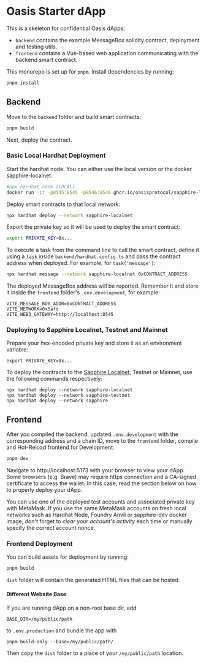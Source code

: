 # Oasis Starter dApp

This is a skeleton for confidential Oasis dApps:

- `backend` contains the example MessageBox solidity contract, deployment and
  testing utils.
- `frontend` contains a Vue-based web application communicating with the
  backend smart contract.

This monorepo is set up for `pnpm`. Install dependencies by running:

```sh
pnpm install
```

## Backend

Move to the `backend` folder and build smart contracts:

```sh
pnpm build
```

Next, deploy the contract.

### Basic Local Hardhat Deployment

Start the hardhat node. You can either use the local version or the docker sapphire-localnet.

```sh
#npx hardhat node (LOCAL)
docker run -it -p8545:8545 -p8546:8546 ghcr.io/oasisprotocol/sapphire-localnet
```

Deploy smart contracts to that local network:

```sh
npx hardhat deploy --network sapphire-localnet
```

Export the private key so it will be used to deploy the smart contract:

```sh
export PRIVATE_KEY=0x...
```

To execute a task from the command line to call the smart contract, define it using a `task` inside `backend/hardhat.config.ts` and pass the contract address when deployed. For example, for `task('message')`:
```sh
npx hardhat message --network sapphire-localnet 0xCONTRACT_ADDRESS
```

The deployed MessageBox address will be reported. Remember it and store it
inside the `frontend` folder's `.env.development`, for example:

```
VITE_MESSAGE_BOX_ADDR=0xCONTRACT_ADDRESS
VITE_NETWORK=0x5afd
VITE_WEB3_GATEWAY=http://localhost:8545
```

### Deploying to Sapphire Localnet, Testnet and Mainnet

Prepare your hex-encoded private key and store it as an environment variable:

```shell
export PRIVATE_KEY=0x...
```

To deploy the contracts to the [Sapphire Localnet], Testnet or Mainnet, use the
following commands respectively:

```shell
npx hardhat deploy --network sapphire-localnet
npx hardhat deploy --network sapphire-testnet
npx hardhat deploy --network sapphire
```

[Sapphire Localnet]: https://github.com/oasisprotocol/oasis-web3-gateway/pkgs/container/sapphire-dev

## Frontend

After you compiled the backend, updated `.env.development` with the
corresponding address and a chain ID, move to the `frontend` folder, compile
and Hot-Reload frontend for Development:

```sh
pnpm dev
```

Navigate to http://localhost:5173 with your browser to view your dApp. Some
browsers (e.g. Brave) may require https connection and a CA-signed certificate
to access the wallet. In this case, read the section below on how to properly
deploy your dApp.

You can use one of the deployed test accounts and associated private key with
MetaMask. If you use the same MetaMask accounts on fresh local networks such as
Hardhat Node, Foundry Anvil or sapphire-dev docker image, don't forget to
*clear your account's activity* each time or manually specify the correct
account nonce.

### Frontend Deployment

You can build assets for deployment by running:

```sh
pnpm build
```

`dist` folder will contain the generated HTML files that can be hosted.

#### Different Website Base

If you are running dApp on a non-root base dir, add

```
BASE_DIR=/my/public/path
```

to `.env.production` and bundle the app with

```
pnpm build-only --base=/my/public/path/
```

Then copy the `dist` folder to a place of your `/my/public/path` location.
